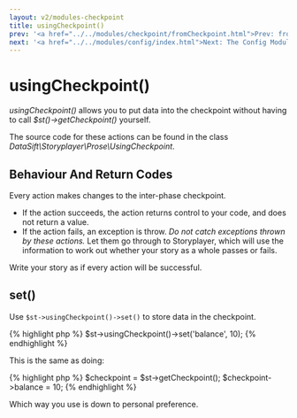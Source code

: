 ```yaml
---
layout: v2/modules-checkpoint
title: usingCheckpoint()
prev: '<a href="../../modules/checkpoint/fromCheckpoint.html">Prev: fromCheckpoint()</a>'
next: '<a href="../../modules/config/index.html">Next: The Config Module</a>'
---
```


# usingCheckpoint()

_usingCheckpoint()_ allows you to put data into the checkpoint without having to call _$st()->getCheckpoint()_ yourself.

The source code for these actions can be found in the class _DataSift\Storyplayer\Prose\UsingCheckpoint_.

## Behaviour And Return Codes

Every action makes changes to the inter-phase checkpoint.

* If the action succeeds, the action returns control to your code, and does not return a value.
* If the action fails, an exception is throw. _Do not catch exceptions thrown by these actions._ Let them go through to Storyplayer, which will use the information to work out whether your story as a whole passes or fails.

Write your story as if every action will be successful.

## set()

Use `$st->usingCheckpoint()->set()` to store data in the checkpoint.

{% highlight php %}
$st->usingCheckpoint()->set('balance', 10);
{% endhighlight %}

This is the same as doing:

{% highlight php %}
$checkpoint = $st->getCheckpoint();
$checkpoint->balance = 10;
{% endhighlight %}

Which way you use is down to personal preference.